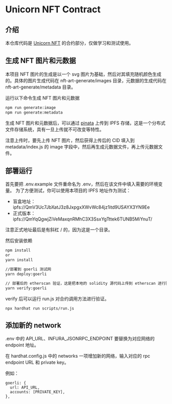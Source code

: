 Unicorn NFT Contract
===============
## 介绍

本仓库代码是 [Unicorn NFT](https://github.com/zhima/unicorn-next) 的合约部分，仅做学习和测试使用。

## 生成 NFT 图片和元数据
本项目 NFT 图片的生成是以一个 svg 图片为基础，然后对其填充随机颜色生成的。具体的图片生成代码在 nft-art-generate/images 目录，元数据的生成代码在 nft-art-generate/metadata 目录。

运行以下命令生成 NFT 图片和元数据

```bash
npm run generate:image
npm run generate:metadata
```

生成 NFT 图片和元数据后，可以通过 [pinata](https://pinata.cloud/) 上传到 IPFS 存储，这是一个分布式文件存储系统，具有一旦上传就不可改变等特性。

注意上传时，要先上传 NFT 图片，然后获得上传后的 CID 填入到 metadata/index.js 的 image 字段中，然后再生成元数据文件，再上传元数据文件。

## 部署运行

首先要把 .env.example 文件重命名为 .env，然后在该文件中填入需要的环境变量。
为了方便测试，你可以使用本项目的 IPFS 地址作为测试：

- 盲盒地址：ipfs://QmV3Uc7JbXatJ3z8JxpgxXWvWc84jz1itd9USAYX3YN9Ee
- 正式版本：ipfs://QmYqQgwjZiVeMaxqnRMhC3X3SsxYgTttek6TUNB5MiYnuT/

注意正式地址最后是有斜杠 / 的，因为这是一个目录。

然后安装依赖

```bash
npm install
or
yarn install

//部署到 goerli 测试网
yarn deploy:goerli

// 部署后的 etherscan 验证，这是把本地的 solidity 源代码上传到 etherscan 进行验证，注意要把 CONTRACT_ADDR、BASE_URI、NOT_REVEALED_URI 替换为对应的值，verify 成功后到 https://goerli.etherscan.io/ 输入部署的合约地址查看 Contract 一栏
yarn verify:goerli
```

verify 后可以运行 run.js 对合约调用方法进行验证。

```
npx hardhat run scripts/run.js
```

## 添加新的 network

.env 中的 API_URL、INFURA_JSONRPC_ENDPOINT 要替换为对应网络的 endpoint 地址。

在 hardhat.config.js 中的 networks 一项增加新的网络，输入对应的 rpc endpoint URL 和 private key。

例如：
```
goerli: {
  url: API_URL,
  accounts: [PRIVATE_KEY],
},
```